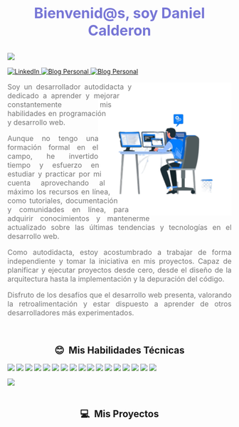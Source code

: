 <h1 align="center" style='margin: 0; font-size: 2rem; text-align: center; color: #7776d6;'>Bienvenid@s, soy Daniel Calderon</h1>
<br />

![](https://komarev.com/ghpvc/?username=Kapelu-github-Kapelu&color=blue&style=plastic&label=Visitas)


<a
	href="https://www.linkedin.com/in/ddanielcalderon/"
	target="_blank"
	reel="noopener"
	>
	<img
		src="https://img.shields.io/badge/LinkedIn-0077B5?style=plastic&logo=linkedin&logoColor=white&link=https://www.linkedin.com/in/ddanielcalderon/"
		alt="LinkedIn"
	/>
</a>
<a
	href="https://kapelu.vercel.app/"
	target="_blank"
	reel="noopener"
	>
	<img
		src="https://img.shields.io/badge/Blog%20Personal-0077B5?style=plastic&logo=blogger&color=skyblue&logoColor=white&link=https://kapelu.vercel.app/"
		alt="Blog Personal"
	/>
</a>
<a
	href="https://danielcalderon.vercel.app/"
	target="_blank"
	reel="noopener"
	>
	<img
		src="https://img.shields.io/badge/Curriculum%20Vitae-0077B5?style=plastic&logo=read.cv&color=blue&logoColor=white&link=https://kapelu.vercel.app/"
		alt="Blog Personal"
	/>
</a>
<br>
<section style='padding: 0; text-align: justify; color: #f1ebeb;'>
    <img width="300" height="300" align="right" src="https://raw.githubusercontent.com/Kapelu/Kapelu/main/public/png/README-acerca.png" alt="Acerca de mi" style='shape-outside: circle();'>
    <p style='font-size: 1rem;color: #777;'>
    Soy un desarrollador autodidacta y dedicado a aprender y mejorar 
    constantemente mis habilidades en programación y desarrollo web.
    </p>
    <p style='font-size: 1rem;color: #777;'>
    Aunque no tengo una formación formal en el campo, he invertido tiempo y 
    esfuerzo en estudiar y practicar por mi cuenta aprovechando al máximo los recursos 
    en línea, como tutoriales, documentación y comunidades en línea, para adquirir 
    conocimientos y mantenerme actualizado sobre las últimas tendencias y tecnologías 
    en el desarrollo web.
    </p>
    <p style='font-size: 1rem;color: #777;'>
    Como autodidacta, estoy acostumbrado a trabajar de forma independiente y tomar la 
    iniciativa en mis proyectos. Capaz de planificar y ejecutar proyectos desde cero, 
    desde el diseño de la arquitectura hasta la implementación y la depuración del código.
    </p> 
    <p style='font-size: 1rem;color: #777;'>
    Disfruto de los desafíos que el desarrollo web presenta, valorando la retroalimentación 
    y estar dispuesto a aprender de otros desarrolladores más experimentados. 
    </p>
</section>
<br>
<h2 align="center">😊 &nbsp;Mis Habilidades Técnicas</h2>


![](https://img.shields.io/badge/-Ubuntu-333333?style=plastic&logo=Ubuntu)
![](https://img.shields.io/badge/-BashScript-333333?style=plastic&logo=gnubash)
![](https://img.shields.io/badge/-HTML5-333333?style=plastic&logo=HTML5)
![](https://img.shields.io/badge/-CSS-333333?style=plastic&logo=CSS3&logoColor=1572B6)
![](https://img.shields.io/badge/-JavaScript-333333?style=plastic&logo=javascript)
![](https://img.shields.io/badge/-Markdown-333333?style=plastic&logo=markdown)
![](https://img.shields.io/badge/-Mdx-333333?style=plastic&logo=mdx)
![](https://img.shields.io/badge/-Typescript-333333?style=plastic&logo=typescript)
![](https://img.shields.io/badge/-Tailwind-333333?style=plastic&logo=tailwind-css)
![](https://img.shields.io/badge/-Git-333333?style=plastic&logo=git)
![](https://img.shields.io/badge/-GitHub-333333?style=plastic&logo=github)
![](https://img.shields.io/badge/-Node.js-333333?style=plastic&logo=node.js)
![](https://img.shields.io/badge/-Express.js-333333?style=plastic&logo=express)
![](https://img.shields.io/badge/-Axios.js-333333?style=plastic&logo=axios)
![](https://img.shields.io/badge/-Mongodb.js-333333?style=plastic&logo=mongodb)
![](https://img.shields.io/badge/-npm.js-333333?style=plastic&logo=npm)
![](https://img.shields.io/badge/-Figma-333333?style=plastic&logo=Figma)

  
<div>
    	<a href="https://github.com/Kapelu/github-readme-stats">
				<img src="https://github-readme-stats.vercel.app/api/top-langs/?username=Kapelu&custom_title=Lenguajes%20mas%20usados&theme=calm&langs_count=10&card_width=850&locale=es" />
			</a>
</div>
 

	
<br>
<h2 align="center">💻 &nbsp;Mis Proyectos</h2>